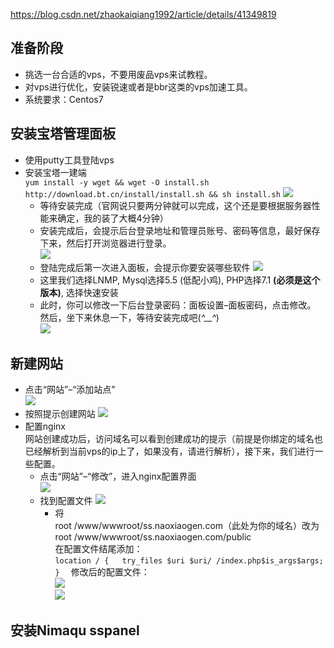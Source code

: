 https://blog.csdn.net/zhaokaiqiang1992/article/details/41349819  

## 准备阶段

* 挑选一台合适的vps，不要用废品vps来试教程。  
* 对vps进行优化，安装锐速或者是bbr这类的vps加速工具。  
* 系统要求：Centos7  

## 安装宝塔管理面板  
* 使用putty工具登陆vps  
* 安装宝塔一建端  
`yum install -y wget && wget -O install.sh http://download.bt.cn/install/install.sh && sh install.sh`
  ![](/data/bt1.jpg)  
  * 等待安装完成（官网说只要两分钟就可以完成，这个还是要根据服务器性能来确定，我的装了大概4分钟）  
  * 安装完成后，会提示后台登录地址和管理员账号、密码等信息，最好保存下来，然后打开浏览器进行登录。  
  ![](/data/bt2.jpg)  
  * 登陆完成后第一次进入面板，会提示你要安装哪些软件
  ![](/data/bt3.jpg)  
  * 这里我们选择LNMP, Mysql选择5.5 (低配小鸡), PHP选择7.1 **(必须是这个版本)**, 选择快速安装  
  * 此时，你可以修改一下后台登录密码：面板设置–面板密码，点击修改。  
然后，坐下来休息一下，等待安装完成吧(*^__^*)  
  ![](data/bt4.jpg)

## 新建网站
* 点击“网站”–“添加站点”  
![](/data/bt4.jpg)  
* 按照提示创建网站
![](/data/bt5.jpg)  
* 配置nginx  
网站创建成功后，访问域名可以看到创建成功的提示（前提是你绑定的域名也已经解析到当前vps的ip上了，如果没有，请进行解析），接下来，我们进行一些配置。  
   * 点击“网站”–“修改”，进入nginx配置界面  
    ![](/data/bt6.jpg)
   * 找到配置文件
    ![](/data/bt7.jpg)
        * 将  
         root /www/wwwroot/ss.naoxiaogen.com（此处为你的域名）改为  
         root /www/wwwroot/ss.naoxiaogen.com/public  
         在配置文件结尾添加：   
         ```
         location / {  
         try_files $uri $uri/ /index.php$is_args$args;  
         }  
         ```
         修改后的配置文件：  
         ![](/data/bt8.jpg)  
         ![](/data/bt9.jpg)  

## 安装Nimaqu sspanel   





